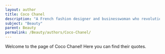 ```yaml
---
layout: author
title: Coco Chanel
description: "A French fashion designer and businesswoman who revolutionized women's fashion and emphasized the importance of beauty and style in personal expression."
subject: "Beauty"
parent: Beauty
permalink: /Beauty/authors/Coco-Chanel/
---
```


Welcome to the page of Coco Chanel! Here you can find their quotes.
